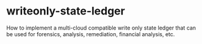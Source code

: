 # writeonly-state-ledger
How to implement a multi-cloud compatible write only state ledger that can be used for forensics, analysis, remediation, financial analysis, etc.
